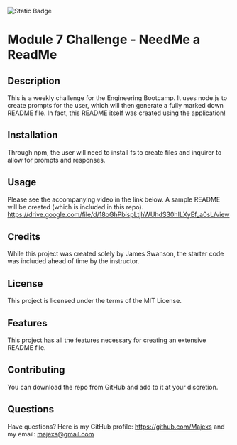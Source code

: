 ![Static Badge](https://img.shields.io/badge/License-MIT%20License-blue)
# Module 7 Challenge - NeedMe a ReadMe
## Description
This is a weekly challenge for the Engineering Bootcamp. It uses node.js to create prompts for the user, which will then generate a fully marked down README file. In fact, this README itself was created using the application!
## Installation
Through npm, the user will need to install fs to create files and inquirer to allow for prompts and responses.
## Usage
Please see the accompanying video in the link below. A sample README will be created (which is included in this repo).
https://drive.google.com/file/d/18oGhPbispLtjhWUhdS30hILXyEf_a0sL/view
## Credits
While this project was created solely by James Swanson, the starter code was included ahead of time by the instructor.
## License
This project is licensed under the terms of the MIT License.
## Features
This project has all the features necessary for creating an extensive README file.
## Contributing
You can download the repo from GitHub and add to it at your discretion.
## Questions
Have questions? Here is my GitHub profile: https://github.com/Majexs and my email: majexs@gmail.com